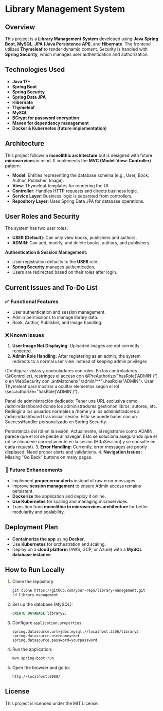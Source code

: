 # Library Management System

## Overview
This project is a **Library Management System** developed using **Java Spring Boot**, **MySQL**, **JPA (Java Persistence API)**, and **Hibernate**. The frontend utilizes **Thymeleaf** to render dynamic content. Security is handled with **Spring Security**, which manages user authentication and authorization.

## Technologies Used
- **Java 17+**
- **Spring Boot**
- **Spring Security**
- **Spring Data JPA**
- **Hibernate**
- **Thymeleaf**
- **MySQL**
- **BCrypt for password encryption**
- **Maven for dependency management**
- **Docker & Kubernetes (future implementation)**

## Architecture
This project follows a **monolithic architecture** but is designed with future **microservices** in mind. It implements the **MVC (Model-View-Controller)** pattern:
- **Model**: Entities representing the database schema (e.g., User, Book, Author, Publisher, Image).
- **View**: Thymeleaf templates for rendering the UI.
- **Controller**: Handles HTTP requests and directs business logic.
- **Service Layer**: Business logic is separated from controllers.
- **Repository Layer**: Uses Spring Data JPA for database operations.

## User Roles and Security
The system has two user roles:
- **USER (Default)**: Can only view books, publishers and authors.
- **ADMIN**: Can add, modify, and delete books, authors, and publishers.

**Authentication & Session Management:**
- User registration defaults to the **USER** role.
- **Spring Security** manages authentication.
- Users are redirected based on their roles after login.

## Current Issues and To-Do List
### ✅ Functional Features
- User authentication and session management.
- Admin permissions to manage library data.
- Book, Author, Publisher, and Image handling.

### ❌ Known Issues
1. **User Image Not Displaying:** Uploaded images are not correctly rendered.
2. **Admin Role Handling:** After registering as an admin, the system redirects to a normal user view instead of keeping admin privileges 

(Configurar vistas y controladores con roles:
   En los controladores (@Controller), restringes el acceso con @PreAuthorize("hasRole('ADMIN')") o en WebSecurity con .antMatchers("/admin/**").hasRole("ADMIN").
   Usar Thymeleaf para mostrar u ocultar elementos según el rol (sec:authorize="hasRole('ADMIN')").

   Panel de administración dedicado:
   Tener una URL exclusiva como /admin/dashboard donde los administradores gestionan libros, autores, etc.
   Redirigir a los usuarios normales a /home y a los administradores a /admin/dashboard tras iniciar sesión. Esto se puede hacer con un SuccessHandler personalizado en Spring Security.

   Persistencia del rol en la sesión:
   Actualmente, al registrarse como ADMIN, parece que el rol se pierde al navegar. Esto se soluciona asegurando que el rol se almacene correctamente en la sesión (HttpSession) y se consulte en cada request).
3. **Error Handling:** Currently, error messages are poorly displayed. Need proper alerts and validations.
4. **Navigation Issues:** Missing "Go Back" buttons on many pages.

### 🚀 Future Enhancements
- Implement **proper error alerts** instead of raw error messages.
- Improve **session management** to ensure Admin access remains persistent.
- **Dockerize** the application and deploy it online.
- **Use Kubernetes** for scaling and managing microservices.
- Transition from **monolithic to microservices architecture** for better modularity and scalability.

## Deployment Plan
- **Containerize the app** using **Docker**.
- Use **Kubernetes** for orchestration and scaling.
- Deploy on a **cloud platform** (AWS, GCP, or Azure) with a **MySQL database instance**.

## How to Run Locally
1. Clone the repository:
   ```sh
   git clone https://github.com/your-repo/library-management.git
   cd library-management
   ```
2. Set up the database (MySQL):
   ```sql
   CREATE DATABASE library2;
   ```
3. Configure `application.properties`:
   ```properties
   spring.datasource.url=jdbc:mysql://localhost:3306/library2
   spring.datasource.username=root
   spring.datasource.password=yourpassword
   ```
4. Run the application:
   ```sh
   mvn spring-boot:run
   ```
5. Open the browser and go to:
   ```
   http://localhost:8080/
   ```

## License
This project is licensed under the MIT License.
